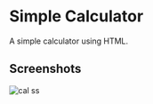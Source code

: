 # Simple Calculator 

A simple calculator using HTML.


## Screenshots

![cal ss](https://user-images.githubusercontent.com/57718711/199252437-bf50af3d-5534-484e-8898-13c90ef72a19.jpg)
